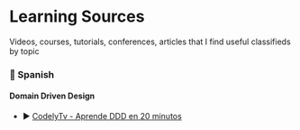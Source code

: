 # Learning Sources
Videos, courses, tutorials, conferences, articles that I find useful classifieds by topic


### :speech_balloon: Spanish

#### Domain Driven Design

* :arrow_forward: [CodelyTv - Aprende DDD en 20 minutos](https://www.youtube.com/watch?v=dH5aSQLXtKg)
